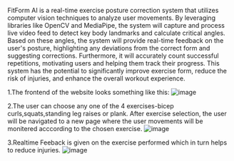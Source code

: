 FitForm AI is a real-time exercise posture correction system that utilizes computer vision
techniques to analyze user movements. By leveraging libraries like OpenCV and MediaPipe, the system
will capture and process live video feed to detect key body landmarks and calculate critical angles. Based
on these angles, the system will provide real-time feedback on the user's posture, highlighting any
deviations from the correct form and suggesting corrections. Furthermore, it will accurately count
successful repetitions, motivating users and helping them track their progress. This system has the
potential to significantly improve exercise form, reduce the risk of injuries, and enhance the overall
workout experience.

1.The frontend of the website looks something like this:
![image](https://github.com/user-attachments/assets/f03bfd13-1c5d-49f8-a0b3-329ce0b30459)

2.The user can choose any one of the 4 exercises-bicep curls,squats,standing leg raises or plank.
   After exercise selection, the user will be navigated to a new page where the user movements will be monitered acccording to the chosen exercise.
![image](https://github.com/user-attachments/assets/1780f49e-5272-43d1-ac51-3f5616681b8b)

3.Realtime Feeback is given on the exercise performed which in turn helps to reduce injuries.
![image](https://github.com/user-attachments/assets/6b512f76-db01-4d4c-bcdd-becc58c91654)



